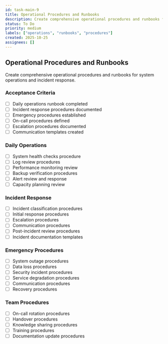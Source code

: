 ```yaml
---
id: task-main-9
title: Operational Procedures and Runbooks
description: Create comprehensive operational procedures and runbooks for system operations and incident response
status: To Do
priority: medium
labels: ["operations", "runbooks", "procedures"]
created: 2025-10-25
assignees: []
---
```


## Operational Procedures and Runbooks

Create comprehensive operational procedures and runbooks for system operations and incident response.

### Acceptance Criteria
- [ ] Daily operations runbook completed
- [ ] Incident response procedures documented
- [ ] Emergency procedures established
- [ ] On-call procedures defined
- [ ] Escalation procedures documented
- [ ] Communication templates created

### Daily Operations
- [ ] System health checks procedure
- [ ] Log review procedures
- [ ] Performance monitoring review
- [ ] Backup verification procedures
- [ ] Alert review and response
- [ ] Capacity planning review

### Incident Response
- [ ] Incident classification procedures
- [ ] Initial response procedures
- [ ] Escalation procedures
- [ ] Communication procedures
- [ ] Post-incident review procedures
- [ ] Incident documentation templates

### Emergency Procedures
- [ ] System outage procedures
- [ ] Data loss procedures
- [ ] Security incident procedures
- [ ] Service degradation procedures
- [ ] Communication procedures
- [ ] Recovery procedures

### Team Procedures
- [ ] On-call rotation procedures
- [ ] Handover procedures
- [ ] Knowledge sharing procedures
- [ ] Training procedures
- [ ] Documentation update procedures
